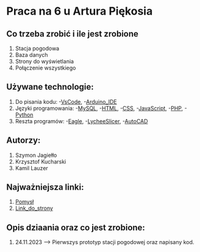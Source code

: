 # Praca na 6 u Artura Piękosia 

## Co trzeba zrobić i ile jest zrobione
1. Stacja pogodowa
2. Baza danych
3. Strony do wyświetlania 
4. Połączenie wszystkiego

## Używane technologie:

1. Do pisania kodu:
    -[VsCode],
    -[Arduino_IDE]
2. Języki programowania:
    -[MySQL],
    -[HTML],
    -[CSS],
    -[JavaScript],
    -[PHP],
    -[Python]
3. Reszta programów: 
    -[Eagle],
    -[LycheeSlicer], 
    -[AutoCAD]

## Autorzy:

1. Szymon Jagiełło
2. Krzysztof Kucharski
3. Kamil Lauzer 

## Najważniejsza linki:

1. [Pomysł]
2. [Link_do_strony]

## Opis dziaania oraz co jest zrobione:

1. 24.11.2023 --> Pierwszys prototyp stacji pogodowej oraz napisany kod. 


<!-- linki do linków -->

[Pomysł]: https://majsterkowo.pl/solarna-stacja-meteo-z-wykorzystaniem-wemos-d1-mini-pro-oraz-raspberry-pi-3-b-czesc-1/
[Link_do_strony]: https://telewizor.ckznr1.debica.pl/pogoda/

[VsCode]: https://code.visualstudio.com/
[Arduino_IDE]: https://www.arduino.cc/
[MySQL]: https://www.mysql.com/
[HTML]: -
[CSS]: - 
[JavaScript]: https://www.javascript.com/
[PHP]: https://www.php.net/
[Python]: https://www.python.org/
[Eagle]: https://www.autodesk.com/products/eagle/overview?term=1-YEAR&tab=subscription
[LycheeSlicer]: https://mango3d.io
[AutoCAD]: https://www.autodesk.pl/products/autocad/overview?term=1-YEAR&tab=subscription
